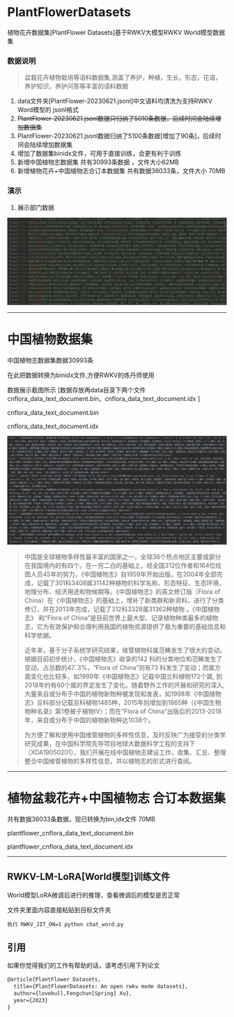 # PlantFlowerDatasets
植物花卉数据集[PlantFlower Datasets]基于RWKV大模型RWKV World模型数据集



### 数据说明

   

> 盆栽花卉植物栽培等语料数据集,涵盖了养护，种植，生长，形态，花语，养护知识，养护问答等丰富的语料数据

1. data文件夹[PlantFlower-20230621.jsonl]中文语料均清洗为支持RWKV Word模型的 jsonl格式
2. ~~PlantFlower-20230621.jsonl数据只归纳了5010条数据，后续时间会陆续增加数据集~~
3. PlantFlower-20230621.jsonl数据归纳了5100条数据[增加了90条]，后续时间会陆续增加数据集
4. 增加了数据集binidx文件，可用于直接训练，会更有利于训练
5. 新增中国植物志数据集 共有30993条数据 ，文件大小62MB
6. 新增植物花卉+中国植物志合订本数据集 共有数据36033条，文件大小 70MB



### 演示



1. 展示部门数据

![](pic20230621195113.png)

------

# 中国植物数据集

中国植物志数据集数据30993条

在此把数据转换为binidx文件,方便RWKV的炼丹师使用

数据展示截图所示  [数据存放再data目录下两个文件 cnflora_data_text_document.bin，cnflora_data_text_document.idx ]

 cnflora_data_text_document.bin

 cnflora_data_text_document.idx

![](pic20230706105642.png)





> 中国是全球植物多样性最丰富的国家之一，全球36个热点地区主要或部分在我国境内的有四个。在一穷二白的基础上，经全国312位作者和164位绘图人员45年的努力，《中国植物志》自1959年开始出版，在2004年全部完成，记载了301科3408属31142种植物的科学名称、形态特征、生态环境、地理分布、经济用途和物候期等。《中国植物志》的英文修订版（Flora of China）在《中国植物志》的基础上，增补了新类群和新资料，进行了分类修订，并在2013年完成，记载了312科3328属31362种植物 。《中国植物志》 和“Flora of China”是目前世界上最大型、记录植物种类最多的植物志，它为有效保护和合理利用我国的植物资源提供了极为重要的基础信息和科学依据。
>
> 近年来，基于分子系统学研究结果，维管植物科属范畴发生了很大的变动。根据目前初步统计，《中国植物志》收录的142 科的分类地位和范畴发生了变动，占总数的47. 3%，“Flora of China”则有73 科发生了变动；而属方面变化也比较多，如1999年《中国植物志》记载中国兰科植物172个属, 到2018年约有60个属的界定发生了变化。随着野外工作的开展和研究的深入, 大量来自或分布于中国的植物新物种被发现和发表，如1998年《中国植物志》豆科部分记载豆科植物1485种，2015年则增加到1865种（《中国生物物种名录》第1卷被子植物IV）；而在“Flora of China”出版后的2013-2018年，来自或分布于中国的植物新物种达1038个。
>
> 为方便了解和使用中国维管植物的多样性信息，及时反映广为接受的分类学研究成果，在中国科学院先导项目地球大数据科学工程的支持下（XDA19050201），我们开展在线中国植物志建设工作，收集、汇总、整理整合中国维管植物的多样性信息，并以植物志的形式进行查阅。



------

# 植物盆栽花卉+中国植物志 合订本数据集

 共有数据36033条数据，现已转换为bin,idx文件 70MB

plantflower_cnflora_data_text_document.bin

plantflower_cnflora_data_text_document.idx



------



## RWKV-LM-LoRA[World模型]训练文件

World模型LoRA微调后进行的推理，查看微调后的模型是否正常

文件夹里面内容直接粘贴到目标文件夹

```
执行 RWKV_JIT_ON=1 python chat_word.py
```





## 引用

如果你觉得我们的工作有帮助的话，请考虑引用下列论文

```
@article{PlantFlower Datasets,
  title={PlantFlowerDatasets: An open rwkv mode datasets},
  author={lovebull,Fengchun[Spring] Xu},
  year={2023}
}

```
